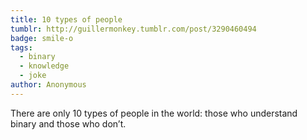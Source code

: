 ```yaml
---
title: 10 types of people
tumblr: http://guillermonkey.tumblr.com/post/3290460494
badge: smile-o
tags:
  - binary
  - knowledge
  - joke
author: Anonymous
---
```


There are only 10 types of people in the world: those who understand binary and those who don’t.
